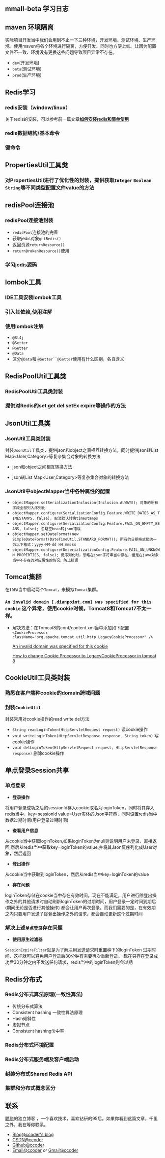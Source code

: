 ## mmall-beta 学习日志

## **maven 环境隔离**
实际项目开发当中我们会用到不止一下三种环境，开发环境、测试环境、生产环境。使用maven将各个环境进行隔离，方便开发、同时也方便上线。让因为配置文件不一致、环境没有更换这些问题导致项目异常不存在。
+ `dev`(开发环境) 
+ `beta`(测试环境) 
+ `prod`(生产环境) 

## Redis学习

### redis安装（window/linux） 

关于redis的安装，可以参考前一篇文章[**如何安装redis和简单使用**](https://ccoder.cc/2018/01/18/first-redis/)

### redis数据结构/基本命令 

### 键命令

## PropertiesUtil工具类

### 对PropertiesUtil进行了优化性的封装，提供获取`Integer` `Boolean` `String`等不同类型配置文件value的方法

## redisPool连接池

### redisPool连接池封装

+ `redisPool`连接池的完善
+ 获取jedis对象`getRedis()`
+ 返回资源`returnResource()`
+ `returnBrokenResource()`使用

### 学习jedis源码

## lombok工具

### IDE工具安装lombok工具

### 引入其依赖,使用注解

### 使用lombok注解
+ `@Sl4j `
+ `@Setter` 
+ `@Getter` 
+ `@Data`
+ 区分`@Data`和 `@Setter``@Getter`使用有什么区别，各自含义


## RedisPoolUtil工具类

### RedisPoolUtil工具类封装

### 提供对Redis的set get del setEx expire等操作的方法

## JsonUtil工具类

### JsonUtil工具类封装

封装`JsonUtil`工具类，提供json和object之间相互转换方法，同时提供json转List<User> Map<User,Category>等复杂集合对象的转换方法
+ json和object之间相互转换方法

+ json转List<User> Map<User,Category>等复杂集合对象的转换方法

### JsonUtil中objectMapper当中各种属性的配置 

 + `objectMapper.setSerializationInclusion(Inclusion.ALWAYS); 对象的所有字段全部列入序列化`  
 + `objectMapper.configure(SerializationConfig.Feature.WRITE_DATES_AS_TIMESTAMPS, false); 取消默认转换timestamps`
 + `objectMapper.configure(SerializationConfig.Feature.FAIL_ON_EMPTY_BEANS, false); 忽略空bean转json错误`
 + `objectMapper.setDateFormat(new SimpleDateFormat(DateTimeUtil.STANDARD_FORMAT)); 所有的日期格式都统一为以下格式：yyyy-MM-dd HH:mm:ss`
 + `objectMapper.configure(DeserializationConfig.Feature.FAIL_ON_UNKNOWN_PROPERTIES, false); 反序列化时，忽略在json字符串当中存在，但是在java对象当中不存在的对应属性的情况，防止错误`
 
## Tomcat集群
在`IDEA`当中启动两个`Tomcat`，来模拟`Tomcat`集群。
### `An invalid domain [.dianpoint.com] was specified for this cookie` 这个异常，使用cookie时候，Tomcat8和Tomcat7不太一样。
 + 解决方法：在Tomcat8的conf/content.xml当中添加如下配置
   `<CookieProcessor className="org.apache.tomcat.util.http.LegacyCookieProcessor" />`
   
   [An invalid domain was specified for this cookie](https://stackoverflow.com/questions/42524002/an-invalid-domain-was-specified-for-this-cookie)
   
   [How to change Cookie Processor to LegacyCookieProcessor in tomcat 8](https://stackoverflow.com/questions/38696081/how-to-change-cookie-processor-to-legacycookieprocessor-in-tomcat-8)
  
## CookieUtil工具类封装
  ### 熟悉在客户端种cookie的domain跨域问题

  ### 封装`CookieUtil`
  封装常用对cookie操作的read write del方法
 + `String readLoginToken(HttpServletRequest request)` 读cookie操作
 + `void writeLoginToken(HttpServletResponse response, String token)` 写cookie操作
 + `void delLoginToken(HttpServletRequest request, HttpServletResponse response)` 删除cookie操作
  
   
## 单点登录Session共享

### 单点登录

 + **登录操作**

 将用户登录成功之后的sessionId存入cookie取名为loginToken，同时将其存入redis当中，key=sessionId value=User实体的Json字符串，同时设置redis当中数据过期时间(用户登录过期时间)

 + **查看用户信息**
 
 从cookie当中获取loginToken,如果loginToken为null则说明用户未登录，直接返回,然后从redis当中获取key=loginToken的value,并将其Json反序列化成User对象，然后返回

 + **登出操作**
 
 从cookie当中获取到loginToken，然后从redis当中key=loginToken的value
 
 + **存在问题**
 
 loginToken存储在cookie当中存在有效时间，现在不能满足，用户进行除登出操作之外的其他请求时自动刷新loginToken的过期时间，用户登录一定时间到期后(期间无论是否进行其他操作)
 都会让用户再次登录。而我们需要的是，在有效期之内只要用户发送了除登出操作之外的请求，都会自动更新这个过期时间
 
### 解决上述`单点登录`存在问题
 + **使用原生过滤器**
 
 `SessionExpireFilter`就是为了解决用发送请求时重置种下的loginToken 过期时间，这样就可以避免用户登录后30分钟有需要再次重新登录。
 现在只存在登录成功后30分钟之内不发送任何请求，redis当中的loginToken则会过期


## Redis分布式

### Redis分布式算法原理(一致性算法)

+ 传统分布式算法
+ Consistent hashing 一致性算法原理
+ Hash倾斜性
+ 虚拟节点
+ Consistent hashing命中率


### Redis分布式环境配置

### Redis分布式服务端及客户端启动

### 封装分布式Shared Redis API

### 集群和分布式概念区分

## 联系

[聪聪](https://ccoder.cc/)的独立博客 ，一个喜欢技术，喜欢钻研的95后。如果你看到这篇文章，千里之外，我在等你联系。

- [Blog@ccoder's blog](https://ccoder.cc/)
- [CSDN@ccoder](http://blog.csdn.net/chencong3139)
- [Github@ccoder](https://github.com/chencong-plan)
- [Email@ccoder](mailto:admin@ccoder.top) *or* [Gmail@ccoder](mailto:chencong3139@gmail.com)
